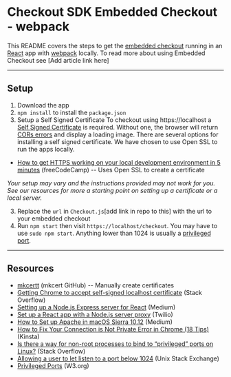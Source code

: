 # Checkout SDK Embedded Checkout - webpack

This README covers the steps to get the [embedded checkout](https://github.com/bigcommerce/checkout-sdk-js/blob/3a8220bdc3e81f9630954fd88420aded5b9daca3/docs/README.md#embedcheckout) running in an [React](https://reactjs.org/) app with [webpack](https://webpack.js.org/) locally. To read more about using Embedded Checkout see [Add article link here]

---
## Setup  

1. Download the app
2. `npm install` to install the `package.json`
3. Setup a Self Signed Certificate
To checkout using https://localhost a [Self Signed Certificate](https://en.wikipedia.org/wiki/Self-signed_certificate) is required.  Without one, the browser will return [CORs errors](https://medium.com/bigcommerce-developer-blog/lets-talk-about-cors-84800c726919?source=friends_link&sk=6268ac136f7e7d52af14d92c3af78413) and display a loading image. There are several options for installing a self signed certificate. We have chosen to use Open SSL to run the apps locally.

 - [How to get HTTPS working on your local development environment in 5 minutes](https://www.freecodecamp.org/news/how-to-get-https-working-on-your-local-development-environment-in-5-minutes-7af615770eec/) (freeCodeCamp) -- Uses Open SSL to create a certificate

*Your setup may vary and the instructions provided may not work for you. See our resources for more a starting point on setting up a certificate or a local server.*

3. Replace the `url` in `Checkout.js`[add link in repo to this] with the url to your embedded checkout
4.  Run `npm start` then visit `https://localhost/checkout`. You may have to use `sudo npm start`.  Anything lower than 1024 is usually a [privileged port](https://www.w3.org/Daemon/User/Installation/PrivilegedPorts.html). 

---

 ## Resources
 
 - [mkcertt](https://github.com/FiloSottile/mkcert) (mkcert GitHub) -- Manually create certificates
 - [Getting Chrome to accept self-signed localhost certificate](https://stackoverflow.com/questions/7580508/getting-chrome-to-accept-self-signed-localhost-certificate) (Stack Overflow)
 - [Setting up a Node.js Express server for React](https://medium.com/@maison.moa/setting-up-an-express-backend-server-for-create-react-app-bc7620b20a61) (Medium)
 - [Set up a React app with a Node.js server proxy](https://www.twilio.com/blog/react-app-with-node-js-server-proxy) (Twilio)
 - [How to Set up Apache in macOS Sierra 10.12](https://medium.com/@JohnFoderaro/how-to-set-up-apache-in-macos-sierra-10-12-bca5a5dfffba) (Medium)
 - [How to Fix Your Connection is Not Private Error in Chrome (18 Tips)](https://kinsta.com/blog/your-connection-is-not-private/) (Kinsta)
 - [Is there a way for non-root processes to bind to “privileged” ports on Linux?](https://stackoverflow.com/questions/413807/is-there-a-way-for-non-root-processes-to-bind-to-privileged-ports-on-linux/414258#414258) (Stack Overflow)
 - [Allowing a user to let listen to a port below 1024](https://unix.stackexchange.com/questions/10735/allowing-a-user-to-let-listen-to-a-port-below-1024) (Unix Stack Exchange)
- [Privileged Ports](https://www.w3.org/Daemon/User/Installation/PrivilegedPorts.html) (W3.org)